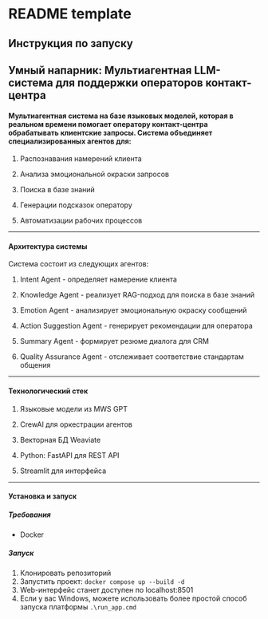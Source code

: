 # README template

## Инструкция по запуску

## Умный напарник: Мультиагентная LLM-система для поддержки операторов контакт-центра

#### Мультиагентная система на базе языковых моделей, которая в реальном времени помогает оператору контакт-центра обрабатывать клиентские запросы. Система объединяет специализированных агентов для:

1. Распознавания намерений клиента

2. Анализа эмоциональной окраски запросов

3. Поиска в базе знаний

4. Генерации подсказок оператору

5. Автоматизации рабочих процессов
---
#### Архитектура системы
Система состоит из следующих агентов:

1. Intent Agent - определяет намерение клиента

2. Knowledge Agent - реализует RAG-подход для поиска в базе знаний

3. Emotion Agent - анализирует эмоциональную окраску сообщений

4. Action Suggestion Agent - генерирует рекомендации для оператора

5. Summary Agent - формирует резюме диалога для CRM

6. Quality Assurance Agent - отслеживает соответствие стандартам общения
---
#### Технологический стек
1. Языковые модели из MWS GPT

2. CrewAI для оркестрации агентов

3. Векторная БД Weaviate

4. Python: FastAPI для REST API

5. Streamlit для интерфейса
---
#### Установка и запуск

##### Требования
- Docker

##### Запуск
1. Клонировать репозиторий
2. Запустить проект:
``docker compose up --build -d``
3. Web-интерфейс станет доступен по localhost:8501
4. Если у вас Windows, можете использовать более простой способ запуска платформы ``.\run_app.cmd``

